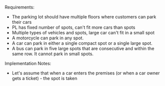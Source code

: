 Requirements:
- The parking lot should have multiple floors where customers can park their cars
- PL has fixed number of spots, can't fit more cars than spots
- Multiple types of vehicles and spots, large car can't fit in a small spot
- A motorcycle can park in any spot.
- A car can park in either a single compact spot or a single large spot.
- A bus can park in five large spots that are consecutive and within the same row. It cannot park in small spots.

Implementation Notes:
- Let's assume that when a car enters the premises (or when a car owner gets a ticket) - the spot is taken